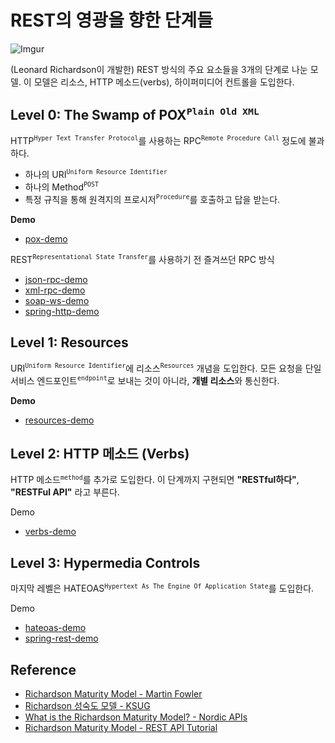 # REST의 영광을 향한 단계들

![Imgur](https://i.imgur.com/933vXkO.png)

(Leonard Richardson이 개발한) REST 방식의 주요 요소들을 3개의 단계로 나눈 모델. 이 모델은 리소스, HTTP 메소드(verbs), 하이퍼미디어 컨트롤을 도입한다.

## Level 0: The Swamp of POX<sup>`Plain Old XML`</sup>

HTTP<sup>`Hyper Text Transfer Protocol`</sup>를 사용하는 RPC<sup>`Remote Procedure Call`</sup> 정도에 불과하다.

* 하나의 URI<sup>`Uniform Resource Identifier`</sup>
* 하나의 Method<sup>`POST`</sup>
* 특정 규칙을 통해 원격지의 프로시저<sup>`Procedure`</sup>를 호출하고 답을 받는다.

**Demo**

* [pox-demo](./pox-demo)

REST<sup>`Representational State Transfer`</sup>를 사용하기 전 즐겨쓰던 RPC 방식

* [json-rpc-demo](./json-rpc-demo)
* [xml-rpc-demo](./xml-rpc-demo)
* [soap-ws-demo](./soap-ws-demo)
* [spring-http-demo](./spring-http-demo)

## Level 1: Resources

URI<sup>`Uniform Resource Identifier`</sup>에 리소스<sup>`Resources`</sup> 개념을 도입한다. 모든 요청을 단일 서비스 엔드포인트<sup>`endpoint`</sup>로 보내는 것이 아니라, **개별 리소스**와 통신한다.

**Demo**

* [resources-demo](./resources-demo)

## Level 2: HTTP 메소드 (Verbs)

HTTP 메소드<sup>`method`</sup>를 추가로 도입한다. 이 단계까지 구현되면 **"RESTful하다"**, **"RESTFul API"** 라고 부른다.

Demo

* [verbs-demo](./verbs-demo)

## Level 3: Hypermedia Controls

마지막 레벨은 HATEOAS<sup>`Hypertext As The Engine Of Application State`</sup>를 도입한다.

Demo

* [hateoas-demo](./hateoas-demo)
* [spring-rest-demo](./spring-data-rest)

## Reference

* [Richardson Maturity Model - Martin Fowler](https://martinfowler.com/articles/richardsonMaturityModel.html)
* [Richardson 성숙도 모델 - KSUG](https://brunch.co.kr/@pubjinson/12)
* [What is the Richardson Maturity Model? - Nordic APIs](https://nordicapis.com/what-is-the-richardson-maturity-model/)
* [Richardson Maturity Model - REST API Tutorial](https://restfulapi.net/richardson-maturity-model/)
